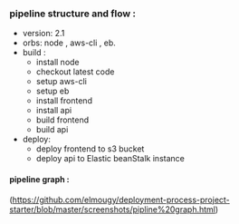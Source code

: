 ### pipeline structure and flow :
- version: 2.1
- orbs: node , aws-cli , eb.
- build : 
    - install node 
    - checkout latest code
    - setup aws-cli
    - setup eb
    - install frontend
    - install api
    - build frontend
    - build api
- deploy:
    - deploy frontend to s3 bucket
    - deploy api to Elastic beanStalk instance 


#### pipeline graph :
(https://github.com/elmougy/deployment-process-project-starter/blob/master/screenshots/pipline%20graph.html)